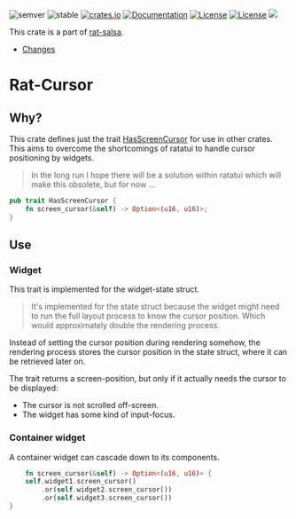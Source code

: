 ![semver](https://img.shields.io/badge/semver-☑-FFD700)
![stable](https://img.shields.io/badge/stability-stable-8A2BE2)
[![crates.io](https://img.shields.io/crates/v/rat-cursor.svg)](https://crates.io/crates/rat-cursor)
[![Documentation](https://docs.rs/rat-cursor/badge.svg)](https://docs.rs/rat-cursor)
[![License](https://img.shields.io/badge/license-MIT-blue.svg)](https://opensource.org/licenses/MIT)
[![License](https://img.shields.io/badge/license-APACHE-blue.svg)](https://www.apache.org/licenses/LICENSE-2.0)
![](https://tokei.rs/b1/github/thscharler/rat-salsa)

This crate is a part of [rat-salsa][refRatSalsa].

* [Changes](https://github.com/thscharler/rat-salsa/blob/master/rat-cursor/changes.md)

# Rat-Cursor

## Why?

This crate defines just the trait [HasScreenCursor](HasScreenCursor) for use in
other crates. This aims to overcome the shortcomings of ratatui
to handle cursor positioning by widgets.

> In the long run I hope there will be a solution within ratatui
> which will make this obsolete, but for now ...

```rust
pub trait HasScreenCursor {
    fn screen_cursor(&self) -> Option<(u16, u16)>;
}
```

## Use

### Widget

This trait is implemented for the widget-state struct.

> It's implemented for the state struct because the widget
> might need to run the full layout process to know the cursor
> position. Which would approximately double the rendering
> process.

Instead of setting the cursor position during rendering somehow,
the rendering process stores the cursor position in the state
struct, where it can be retrieved later on.

The trait returns a screen-position, but only if it actually
needs the cursor to be displayed:

* The cursor is not scrolled off-screen.
* The widget has some kind of input-focus.

### Container widget

A container widget can cascade down to its components.

```rust ignore
    fn screen_cursor(&self) -> Option<(u16, u16)> {
    self.widget1.screen_cursor()
        .or(self.widget2.screen_cursor())
        .or(self.widget3.screen_cursor())
}
```

[refRatSalsa]: https://docs.rs/rat-salsa/latest/rat_salsa/

